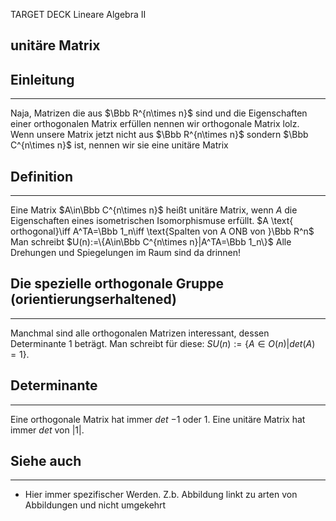 
TARGET DECK
Lineare Algebra II

unitäre Matrix
--
## Einleitung
***
Naja, Matrizen die aus $\Bbb R^{n\times n}$ sind und die Eigenschaften einer orthogonalen Matrix erfüllen nennen wir orthogonale Matrix lolz. Wenn unsere Matrix jetzt nicht aus $\Bbb R^{n\times n}$ sondern $\Bbb C^{n\times n}$ ist, nennen wir sie eine unitäre Matrix
## Definition
***
Eine Matrix $A\in\Bbb C^{n\times n}$ heißt unitäre Matrix, wenn $A$ die Eigenschaften eines isometrischen Isomorphismuse erfüllt.
$A \text{ orthogonal}\iff A^TA=\Bbb 1_n\iff \text{Spalten von A ONB von }\Bbb R^n$
Man schreibt
$U(n):=\{A\in\Bbb C^{n\times n}|A^TA=\Bbb 1_n\}$
Alle Drehungen und Spiegelungen im Raum sind da drinnen!
## Die spezielle orthogonale Gruppe (orientierungserhaltened)
***
Manchmal sind alle orthogonalen Matrizen interessant, dessen Determinante 1 beträgt. Man schreibt für diese:
$SU(n):=\{A\in O(n)|det(A)=1\}$.
## Determinante
***
Eine orthogonale Matrix hat immer $det$ $-1$ oder $1$. Eine unitäre Matrix hat immer $det$ von $|1|$.
## Siehe auch
***
* Hier immer spezifischer Werden. Z.b. Abbildung linkt zu arten von Abbildungen und nicht umgekehrt